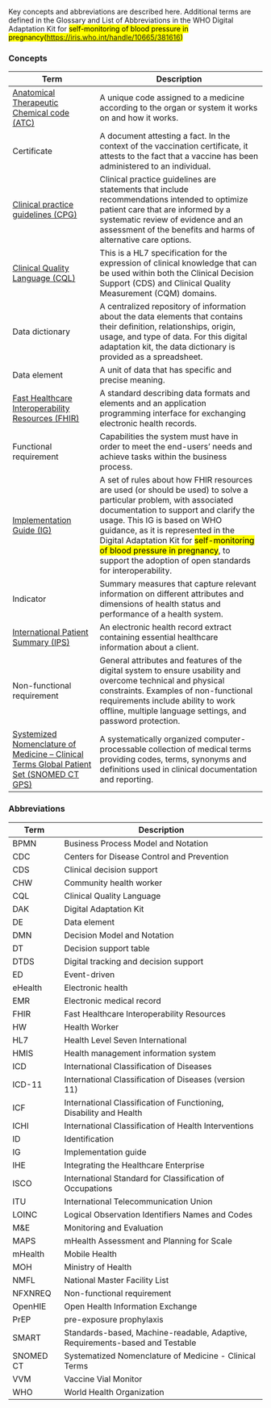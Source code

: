 Key concepts and abbreviations are described here. Additional terms are defined in the Glossary and List of Abbreviations in the WHO Digital Adaptation Kit for <mark>self-monitoring of blood pressure in pregnancy<mark>(https://iris.who.int/handle/10665/381616)
### Concepts 

<table class="list">
<thead>
  <tr>
    <th>Term</th>
    <th>Description</th>
  </tr>
</thead>
<tbody>
  <tr>
    <td><a href="https://build.fhir.org/ig/HL7/fhir-ips/ValueSet-whoatc-uv-ips.html">Anatomical Therapeutic Chemical code (ATC)</a></td>
    <td>A unique code assigned to a medicine according to the organ or system it works on and how it works.</td>
  </tr>
  <tr>
    <td>Certificate</td>
    <td>A document attesting a fact. In the context of the vaccination certificate, it attests to the fact that a vaccine has been administered to an individual.</td>
  </tr>
  <tr>
    <td><a href="http://hl7.org/fhir/uv/cpg/">Clinical practice guidelines (CPG)</a></td>
    <td>Clinical practice guidelines are statements that include recommendations intended to optimize patient care that are informed by a systematic review of evidence and an assessment of the benefits and harms of alternative care options.</td>
  </tr>
  <tr>
    <td><a href="https://cql.hl7.org/">Clinical Quality Language (CQL)</a></td>
    <td>This is a HL7 specification for the expression of clinical knowledge that can be used within both the Clinical Decision Support (CDS) and Clinical Quality Measurement (CQM) domains.</td>
  </tr>
  <tr>
    <td>Data dictionary</td>
    <td>A centralized repository of information about the data elements that contains their definition, relationships, origin, usage, and type of data. For this digital adaptation kit, the data dictionary is provided as a spreadsheet.</td>
  </tr>
  <tr>
    <td>Data element</td>
    <td>A unit of data that has specific and precise meaning.</td>
  </tr>
  <tr>
    <td><a href="https://www.hl7.org/fhir/overview.html">Fast Healthcare Interoperability Resources (FHIR)</a></td>
    <td>A standard describing data formats and elements and an application programming interface for exchanging electronic health records.</td>
  </tr>
  <tr>
    <td>Functional requirement</td>
    <td>Capabilities the system must have in order to meet the end-users’ needs and achieve tasks within the business process.</td>
  </tr>
  <tr>
  <tr>
    <td><a href="https://build.fhir.org/implementationguide.html">Implementation Guide (IG)</a></td>
    <td>A set of rules about how FHIR resources are used (or should be used) to solve a particular problem, with associated documentation to support and clarify the usage. This IG is based on WHO guidance, as it is represented in the Digital Adaptation Kit for <mark>self-monitoring of blood pressure in pregnancy</mark>, to support the adoption of open standards for interoperability.</td>
  </tr>
  <tr>
    <td>Indicator</td>
    <td>Summary measures that capture relevant information on different attributes and dimensions of health status and performance of a health system.</td>
  </tr>
  <tr>
    <td><a href="http://hl7.org/fhir/uv/ips/">International Patient Summary (IPS)</a></td>
    <td>An electronic health record extract containing essential healthcare information about a client.</td>
  </tr>
  <tr>
    <td>Non-functional requirement</td>
    <td>General attributes and features of the digital system to ensure usability and overcome technical and physical constraints. Examples of non-functional requirements include ability to work offline, multiple language settings, and password protection.</td>
  </tr>
  <tr>
    <td><a href="https://www.snomed.org/gps">Systemized Nomenclature of Medicine – Clinical Terms Global Patient Set (SNOMED CT GPS)</a></td>
    <td>A systematically organized computer-processable collection of medical terms providing codes, terms, synonyms and definitions used in clinical documentation and reporting.</td>
  </tr>
</tbody>
</table>

### Abbreviations

<table class="list">
<thead>
  <tr>
    <th>Term</th>
    <th>Description</th>
  </tr>
</thead>
<tbody>
  <tr>
    <td>BPMN</td>
    <td>Business Process Model and Notation</td>
  </tr>
  <tr>
    <td>CDC</td>
    <td>Centers for Disease Control and Prevention</td>
  </tr>
  <tr>
    <td>CDS</td>
    <td>Clinical decision support</td>
  </tr>
  <tr>
    <td>CHW</td>
    <td>Community health worker</td>
  </tr>
  <tr>
    <td>CQL</td>
    <td>Clinical Quality Language</td>
  </tr>
  <tr>
    <td>DAK</td>
    <td>Digital Adaptation Kit</td>
  </tr>
  <tr>
    <td>DE</td>
    <td>Data element</td>
  </tr>
  <tr>
    <td>DMN</td>
    <td>Decision Model and Notation</td>
  </tr>
  <tr>
    <td>DT</td>
    <td>Decision support table</td>
  </tr>
  <tr>
    <td>DTDS</td>
    <td>Digital tracking and decision support</td>
  </tr>
  <tr>
    <td>ED</td>
    <td>Event-driven</td>
  </tr>
  <tr>
    <td>eHealth</td>
    <td>Electronic health</td>
  </tr>
  <tr>
    <td>EMR</td>
    <td>Electronic medical record</td>
  </tr>
  <tr>
    <td>FHIR</td>
    <td>Fast Healthcare Interoperability Resources</td>
  </tr>
  <tr>
    <td>HW</td>
    <td>Health Worker</td>
  </tr>
  <tr>
    <td>HL7</td>
    <td>Health Level Seven International</td>
  </tr>
  <tr>
    <td>HMIS</td>
    <td>Health management information system</td>
  </tr>
  <tr>
    <td>ICD</td>
    <td>International Classification of Diseases</td>
  </tr>
  <tr>
    <td>ICD-11</td>
    <td>International Classification of Diseases (version 11)</td>
  </tr>
  <tr>
    <td>ICF</td>
    <td>International Classification of Functioning, Disability and Health</td>
  </tr>
  <tr>
    <td>ICHI</td>
    <td>International Classification of Health Interventions</td>
  </tr>
  <tr>
    <td>ID</td>
    <td>Identification</td>
  </tr>
  <tr>
    <td>IG</td>
    <td>Implementation guide</td>
  </tr>
  <tr>
    <td>IHE</td>
    <td>Integrating the Healthcare Enterprise</td>
  </tr>
  <tr>
    <td>ISCO</td>
    <td>International Standard for Classification of Occupations</td>
  </tr>
  <tr>
    <td>ITU</td>
    <td>International Telecommunication Union</td>
  </tr>
  <tr>
    <td>LOINC</td>
    <td>Logical Observation Identifiers Names and Codes</td>
  </tr>
  <tr>
    <td>M&amp;E</td>
    <td>Monitoring and Evaluation</td>
  </tr>
  <tr>
    <td>MAPS</td>
    <td>mHealth Assessment and Planning for Scale</td>
  </tr>
  <tr>
    <td>mHealth</td>
    <td>Mobile Health</td>
  </tr>
  <tr>
    <td>MOH</td>
    <td>Ministry of Health</td>
  </tr>
  <tr>
    <td>NMFL</td>
    <td>National Master Facility List</td>
  </tr>
  <tr>
    <td>NFXNREQ</td>
    <td>Non-functional requirement</td>
  </tr>
  <tr>
    <td>OpenHIE</td>
    <td>Open Health Information Exchange</td>
  </tr>
  <tr>
    <td>PrEP</td>
    <td>pre-exposure prophylaxis</td>
  </tr>
  <tr>
    <td>SMART</td>
    <td>Standards-based, Machine-readable, Adaptive, Requirements-based and Testable</td>
  </tr>
  <tr>
    <td>SNOMED CT</td>
    <td>Systematized Nomenclature of Medicine - Clinical Terms</td>
  </tr>
  <tr>
    <td>VVM</td>
    <td>Vaccine Vial Monitor</td>
  </tr>
  <tr>
    <td>WHO</td>
    <td>World Health Organization</td>
  </tr>
</tbody>
</table>
